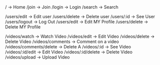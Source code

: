 / -> Home /join -> Join /login -> Login /search -> Search

/users/edit -> Edit user
/users/delete -> Delete user
/users/:id -> See User
/users/logout -> Log Out
/users/edit -> Edit MY Profile
/users/delete -> Delete MY Profile

/videos/watch -> Watch Video
/videos/edit -> Edit Video
/videos/delete -> Delete Video
/videos/comments -> Comment on a video
/videos/comments/delete -> Delete A
/videos/:id -> See Video
/videos/:id/edit -> Edit Video
/videos/:id/delete -> Delete Video
/videos/upload -> Upload Video

